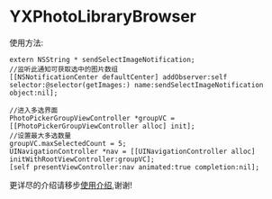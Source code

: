 # YXPhotoLibraryBrowser
使用方法:
```
extern NSString * sendSelectImageNotification;
//监听此通知可获取选中的图片数组
[[NSNotificationCenter defaultCenter] addObserver:self selector:@selector(getImages:) name:sendSelectImageNotification object:nil];
```
```
//进入多选界面
PhotoPickerGroupViewController *groupVC = [[PhotoPickerGroupViewController alloc] init];
//设置最大多选数量
groupVC.maxSelectedCount = 5;
UINavigationController *nav = [[UINavigationController alloc] initWithRootViewController:groupVC];
[self presentViewController:nav animated:true completion:nil];
```
更详尽的介绍请移步[使用介绍](http://www.jianshu.com/p/9c2da8853435),谢谢!

